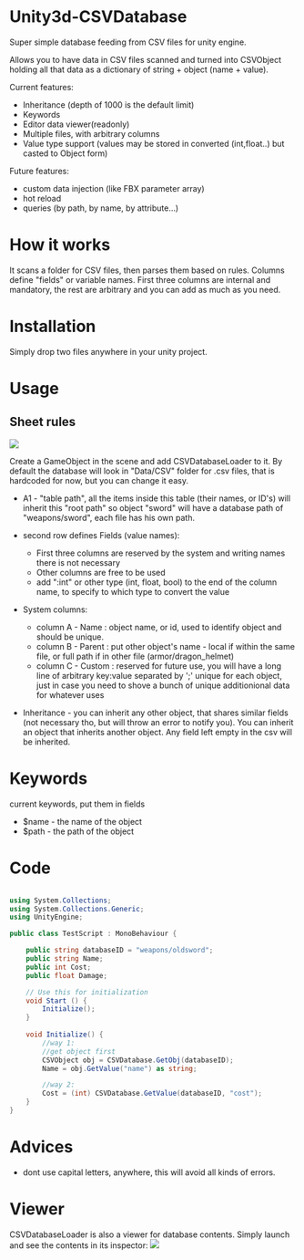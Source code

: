 # Unity3d-CSVDatabase
Super simple database feeding from CSV files for unity engine.

Allows you to have data in CSV files scanned and turned into CSVObject holding all that data as a dictionary of string + object (name + value).

Current features:
* Inheritance (depth of 1000 is the default limit)
* Keywords
* Editor data viewer(readonly)
* Multiple files, with arbitrary columns
* Value type support (values may be stored in converted (int,float..) but casted to Object form)

Future features:
* custom data injection (like FBX parameter array)
* hot reload
* queries (by path, by name, by attribute...)

# How it works
It scans a folder for CSV files, then parses them based on rules.
Columns define "fields" or variable names. First three columns are internal and mandatory, 
the rest are arbitrary and you can add as much as you need.

# Installation
Simply drop two files anywhere in your unity project.


# Usage
## Sheet rules
![](http://i.imgur.com/7VBXYMm.png)

Create a GameObject in the scene and add CSVDatabaseLoader to it.
By default the database will look in "Data/CSV" folder for .csv files, that is hardcoded for now, but you can change it easy.

* A1 - "table path", all the items inside this table (their names, or ID's) will inherit this "root path" so object "sword" will have a database path of "weapons/sword", each file has his own path.

* second row defines Fields (value names):
  * First three columns are reserved by the system and writing names there is not necessary
  * Other columns are free to be used 
  * add ":int" or other type (int, float, bool) to the end of the column name, to specify to which type to convert the value
  
* System columns:
  * column A - Name : object name, or id, used to identify object and should be unique.
  * column B - Parent : put other object's name - local if within the same file, or full path if in other file (armor/dragon_helmet)
  * column C - Custom : reserved for future use, you will have a long line of arbitrary key:value separated by ';' unique for each object, just in case you need to shove a bunch of unique additionional data for whatever uses 

* Inheritance - you can inherit any other object, that shares similar fields (not necessary tho, but will throw an error to notify you). You can inherit an object that inherits another object. Any field left empty in the csv will be inherited.
 
# Keywords

current keywords, put them in fields

* $name - the name of the object 
* $path - the path of the object

# Code

```csharp

using System.Collections;
using System.Collections.Generic;
using UnityEngine;

public class TestScript : MonoBehaviour {

    public string databaseID = "weapons/oldsword";
    public string Name;
    public int Cost;
    public float Damage;

	// Use this for initialization
	void Start () {
        Initialize();
	}
	
	void Initialize() {
        //way 1:
        //get object first
        CSVObject obj = CSVDatabase.GetObj(databaseID);
        Name = obj.GetValue("name") as string;

        //way 2:
        Cost = (int) CSVDatabase.GetValue(databaseID, "cost");
    }
}


```

# Advices
 * dont use capital letters, anywhere, this will avoid all kinds of errors.

# Viewer
CSVDatabaseLoader is also a viewer for database contents.
Simply launch and see the contents in its inspector:
![](http://i.imgur.com/QXt8QXW.png)
